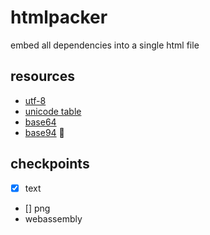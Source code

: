 # htmlpacker
embed all dependencies into a single html file

## resources
- [utf-8](https://en.wikipedia.org/wiki/UTF-8)
- [unicode table](https://www.utf8-chartable.de/)
- [base64](https://en.wikipedia.org/wiki/Base64)
- [base94](https://gist.github.com/iso2022jp/4054241) 👀

## checkpoints
- [x] text
- [] png
- webassembly

